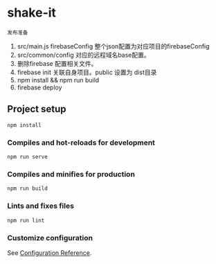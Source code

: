 # shake-it
```
发布准备
```
1. src/main.js   firebaseConfig 整个json配置为对应项目的firebaseConfig
2. src/common/config 对应的远程域名base配置。
3. 删除firebase 配置相关文件。
4. firebase init 关联自身项目。public 设置为 dist目录
5. npm install && npm run build
6. firebase deploy

## Project setup
```
npm install
```

### Compiles and hot-reloads for development
```
npm run serve
```

### Compiles and minifies for production
```
npm run build
```

### Lints and fixes files
```
npm run lint
```

### Customize configuration
See [Configuration Reference](https://cli.vuejs.org/config/).
